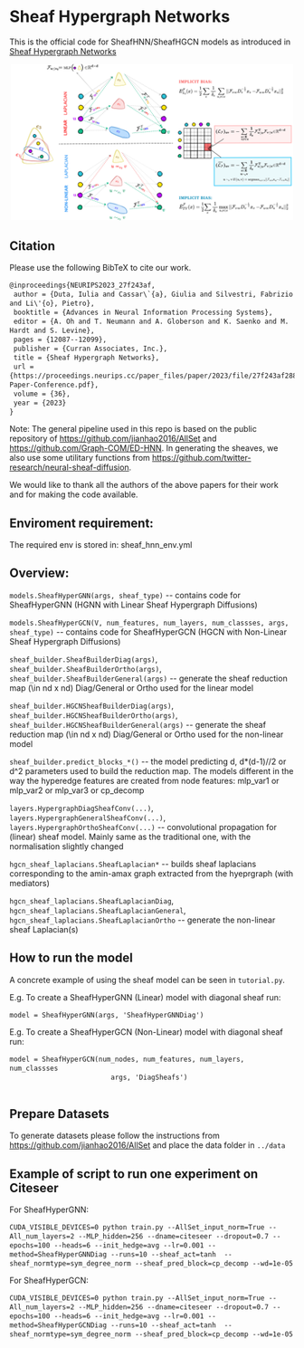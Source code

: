 # Sheaf Hypergraph Networks

This is the official code for SheafHNN/SheafHGCN models as introduced in [Sheaf Hypergraph Networks](https://arxiv.org/abs/2309.17116)

<div align="center">
  <img src="SheafHNN.png" width="500px" />
</div>

## Citation
Please use the following BibTeX to cite our work.
```
@inproceedings{NEURIPS2023_27f243af,
 author = {Duta, Iulia and Cassar\`{a}, Giulia and Silvestri, Fabrizio and Li\'{o}, Pietro},
 booktitle = {Advances in Neural Information Processing Systems},
 editor = {A. Oh and T. Neumann and A. Globerson and K. Saenko and M. Hardt and S. Levine},
 pages = {12087--12099},
 publisher = {Curran Associates, Inc.},
 title = {Sheaf Hypergraph Networks},
 url = {https://proceedings.neurips.cc/paper_files/paper/2023/file/27f243af2887d7f248f518d9b967a882-Paper-Conference.pdf},
 volume = {36},
 year = {2023}
}
```

Note: The general pipeline used in this repo is based on the public repository of https://github.com/jianhao2016/AllSet and https://github.com/Graph-COM/ED-HNN. In generating the sheaves, we also use some utilitary functions from https://github.com/twitter-research/neural-sheaf-diffusion. 

We would like to thank all the authors of the above papers for their work and for making the code available. 


## Enviroment requirement:
The required env is stored in: sheaf_hnn_env.yml

## Overview:

`models.SheafHyperGNN(args, sheaf_type)` -- contains code for SheafHyperGNN (HGNN with Linear Sheaf Hypergraph Diffusions)

`models.SheafHyperGCN(V, num_features, num_layers, num_classses, args, sheaf_type)` -- contains code for SheafHyperGCN (HGCN with Non-Linear Sheaf Hypergraph Diffusions)  

`sheaf_builder.SheafBuilderDiag(args)`, `sheaf_builder.SheafBuilderOrtho(args)`, `sheaf_builder.SheafBuilderGeneral(args)` -- generate the sheaf reduction map (\in nd x nd) Diag/General or Ortho  used for the linear model

`sheaf_builder.HGCNSheafBuilderDiag(args)`, `sheaf_builder.HGCNSheafBuilderOrtho(args)`, `sheaf_builder.HGCNSheafBuilderGeneral(args)` -- generate the sheaf reduction map (\in nd x nd) Diag/General or Ortho used for the non-linear model

`sheaf_builder.predict_blocks_*()` -- the model predicting d, d*(d-1)//2 or d^2 parameters used to build the reduction map. The models different in the way the hyperedge features are created from node features: mlp_var1 or mlp_var2 or  mlp_var3 or cp_decomp

`layers.HypergraphDiagSheafConv(...)`, `layers.HypergraphGeneralSheafConv(...)`, `layers.HypergraphOrthoSheafConv(...)` -- convolutional propagation for (linear) sheaf model. Mainly same as the traditional one, with the normalisation slightly changed

`hgcn_sheaf_laplacians.SheafLaplacian*` -- builds sheaf laplacians corresponding to the amin-amax graph extracted from the hyeprgraph (with mediators)

`hgcn_sheaf_laplacians.SheafLaplacianDiag`, `hgcn_sheaf_laplacians.SheafLaplacianGeneral`, `hgcn_sheaf_laplacians.SheafLaplacianOrtho` -- generate the non-linear sheaf Laplacian(s)

## How to run the model

A concrete example of using the sheaf model can be seen in `tutorial.py`.

E.g. To create a SheafHyperGNN (Linear) model with diagonal sheaf run:

```
model = SheafHyperGNN(args, 'SheafHyperGNNDiag')
```

E.g. To create a SheafHyperGCN (Non-Linear) model with diagonal sheaf run:
```
model = SheafHyperGCN(num_nodes, num_features, num_layers, num_classses
                         args, 'DiagSheafs')
                         
```



## Prepare Datasets
To generate datasets please follow the instructions from https://github.com/jianhao2016/AllSet and place the data folder in `../data`

## Example of script to run one experiment on Citeseer

For SheafHyperGNN:
```
CUDA_VISIBLE_DEVICES=0 python train.py --AllSet_input_norm=True --All_num_layers=2 --MLP_hidden=256 --dname=citeseer --dropout=0.7 --epochs=100 --heads=6 --init_hedge=avg --lr=0.001 --method=SheafHyperGNNDiag --runs=10 --sheaf_act=tanh  --sheaf_normtype=sym_degree_norm --sheaf_pred_block=cp_decomp --wd=1e-05
```

For SheafHyperGCN:
```
CUDA_VISIBLE_DEVICES=0 python train.py --AllSet_input_norm=True --All_num_layers=2 --MLP_hidden=256 --dname=citeseer --dropout=0.7 --epochs=100 --heads=6 --init_hedge=avg --lr=0.001 --method=SheafHyperGCNDiag --runs=10 --sheaf_act=tanh  --sheaf_normtype=sym_degree_norm --sheaf_pred_block=cp_decomp --wd=1e-05
```








